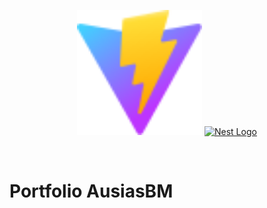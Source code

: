 

<p align="center">
  <a href="https://vitejs.dev/" target="blank"><img src="./public/vite.svg" width="200" alt="Nest Logo" /></a>    
  <a href="https://www.typescriptlang.org/" target="blank"><img src="https://upload.wikimedia.org/wikipedia/commons/thumb/4/4c/Typescript_logo_2020.svg/768px-Typescript_logo_2020.svg.png" width="200" alt="Nest Logo" /></a>
</p>
  

  
<br>

# Portfolio AusiasBM


